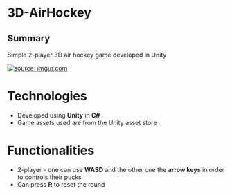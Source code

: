 # 3D-AirHockey

## Summary

Simple 2-player 3D air hockey game developed in Unity

<a href="https://imgur.com/X7jjznS"><img src="https://i.imgur.com/X7jjznS.gif" title="source: imgur.com" /></a>

# Technologies

- Developed using **Unity** in **C#**
- Game assets used are from the Unity asset store

# Functionalities

- 2-player - one can use **WASD** and the other one the **arrow keys** in order to controls their pucks
- Can press **R** to reset the round
<!--stackedit_data:
eyJoaXN0b3J5IjpbLTExMTYwMTQxMjMsLTEzNTgyMDMyNDRdfQ
==
-->